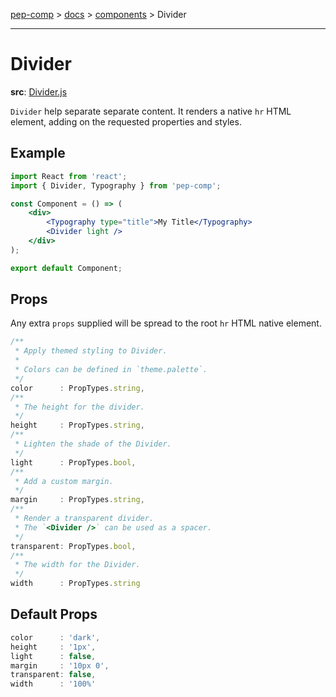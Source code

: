 [pep-comp](/) > [docs](/docs/README.md) > [components](/docs/components/README.md) > Divider

--------------------------------------------------------------------------------

# Divider

**src**: [Divider.js](/src/lib/Divider/Divider.js)

`Divider` help separate separate content. It renders a native `hr` HTML element, adding on the requested properties and styles.

## Example

```jsx
import React from 'react';
import { Divider, Typography } from 'pep-comp';

const Component = () => (
    <div>
        <Typography type="title">My Title</Typography>
        <Divider light />
    </div>
);

export default Component;
```

## Props

Any extra `props` supplied will be spread to the root `hr` HTML native element.

```javascript
/**
 * Apply themed styling to Divider.
 *
 * Colors can be defined in `theme.palette`.
 */
color      : PropTypes.string,
/**
 * The height for the divider.
 */
height     : PropTypes.string,
/**
 * Lighten the shade of the Divider.
 */
light      : PropTypes.bool,
/**
 * Add a custom margin.
 */
margin     : PropTypes.string,
/**
 * Render a transparent divider.
 * The `<Divider />` can be used as a spacer.
 */
transparent: PropTypes.bool,
/**
 * The width for the Divider.
 */
width      : PropTypes.string
```

## Default Props

```javascript
color      : 'dark',
height     : '1px',
light      : false,
margin     : '10px 0',
transparent: false,
width      : '100%'
```
